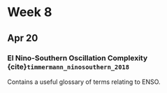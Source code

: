 # Week 8

## Apr 20

### El Nino-Southern Oscillation Complexity {cite}`timmermann_ninosouthern_2018`

Contains a useful glossary of terms relating to ENSO.